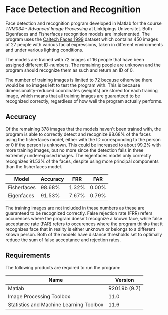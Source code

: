 # Face Detection and Recognition
Face detection and recognition program developed in Matlab for the course *TNM034 - Advanced Image Processing* at Linköpings Universitet. Both Eigenfaces and Fisherfaces recognition models are implemented. The program uses the [Caltech Faces 1999](http://www.vision.caltech.edu/html-files/archive.html) dataset which contains 450 images of 27 people with various facial expressions, taken in different environments and under various lighting conditions.

The models are trained with 72 images of 16 people that have been assigned different ID-numbers. The remaining people are unknown and the program should recognize them as such and return an ID of 0. 

The number of training images is limited to 72 because otherwise there would be no images left to test the program with. This is because dimensionality-reduced coordinates (weights) are stored for each training image, which means that all training images are guaranteed to be recognized correctly, regardless of how well the program actually performs.

## Accuracy
Of the remaining 378 images that the models haven't been trained with, the program is able to correctly detect and recognize 98.68% of the faces using the fisherfaces model, either with the ID corresponding to the person or 0 if the person is unknown. This could be increased to about 99.2% with more training images, but no more since the detection fails in three extremely underexposed images. The eigenfaces model only correctly recognizes 91.53% of the faces, despite using more principal components than the fisherfaces model.

| Model       | Accuracy | FRR   | FAR   |
| ----------- | -------- | ----- | ----- |
| Fisherfaces | 98.68%   | 1.32% | 0.00% |
| Eigenfaces  | 91.53%   | 7.67% | 0.79% |

The training images are not included in these numbers as these are guaranteed to be recognized correctly. False rejection rate (FRR) refers occurences where the program doesn't recognize a known face, while false acceptance rate (FAR) refers to occurences where the program thinks that it recognizes face that in reality is either unknown or belongs to a different known person. Both of the models have distance thresholds set to optimally reduce the sum of false acceptance and rejection rates.

## Requirements
The following products are required to run the program:

| Name                                    | Version      |
| --------------------------------------- | ------------ |
| Matlab                                  | R2019b (9.7) |
| Image Processing Toolbox                | 11.0         |
| Statistics and Machine Learning Toolbox | 11.6         |
